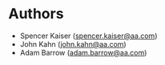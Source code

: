 # Authors
- Spencer Kaiser (spencer.kaiser@aa.com)
- John Kahn (john.kahn@aa.com)
- Adam Barrow (adam.barrow@aa.com)

